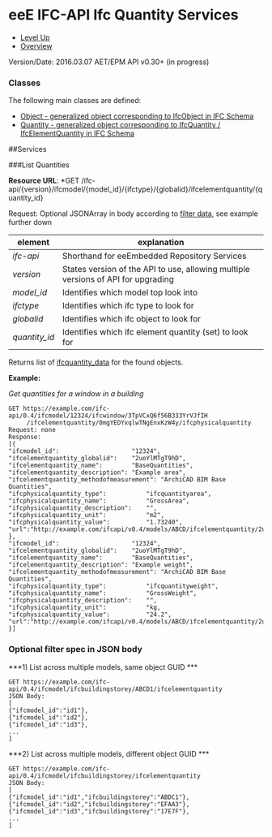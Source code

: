 # eeE IFC-API Ifc Quantity Services #

* [Level Up](../README.md)
* [Overview](./README.md)

Version/Date: 2016.03.07 AET/EPM  API v0.30+ (in progress)

### Classes 

The following main classes are defined:

* [Object - generalized object corresponding to IfcObject in IFC Schema](a_schemata/ifcobject_data.md)
* [Quantity - generalized object corresponding to IfcQuantity / IfcElementQuantity in IFC Schema](a_schemata/ifcquantity_data.md)


##Services

###List Quantities 

**Resource URL**: *GET /ifc-api/{version}/ifcmodel/{model_id}/{ifctype}/{globalid}/ifcelementquantity/{quantity_id}

Request: Optional JSONArray in body according to [filter data](a_schemata/filter_data.md), see example further down

element | explanation
--------|-----------|
*ifc-api*	|Shorthand for eeEmbedded Repository Services |
*version*	|States version of the API to use, allowing multiple versions of API for upgrading |
*model_id*	|Identifies which model top look into |
*ifctype*	|Identifies which ifc type to look for |
*globalid*	|Identifies which ifc object to look for |
*quantity_id*	|Identifies which ifc element quantity (set) to look for |


Returns list of [ifcquantity_data](./a_schemata/ifcquantity_data.md) for the found objects. 


**Example:**

*Get quantities for a window in a building*

```
GET https://example.com/ifc-api/0.4/ifcmodel/12324/ifcwindow/3TpVCxQ6f56B333YrVJfIH
     /ifcelementquantity/0mgYEDYxqlwTNgEnxKzW4y/ifcphysicalquantity
Request: none
Response:
[{
"ifcmodel_id":                    "12324",
"ifcelementquantity_globalid":    "2uoYlMTgT9hD",
"ifcelementquantity_name":        "BaseQuantities",
"ifcelementquantity_description": "Example area",
"ifcelementquantity_methodofmeasurement": "ArchiCAD BIM Base Quantities",
"ifcphysicalquantity_type":           "ifcquantityarea",
"ifcphysicalquantity_name":           "GrossArea",
"ifcphysicalquantity_description":    "",
"ifcphysicalquantity_unit":           "m2",
"ifcphysicalquantity_value":          "1.73240",
"url":"http://example.com/ifcapi/v0.4/models/ABCD/ifcelementquantity/2uoYlMTgT9hD/ifcquantityarea/GrossArea"
},
"ifcmodel_id":                    "12324",
"ifcelementquantity_globalid":    "2uoYlMTgT9hD",
"ifcelementquantity_name":        "BaseQuantities",
"ifcelementquantity_description": "Example weight",
"ifcelementquantity_methodofmeasurement": "ArchiCAD BIM Base Quantities",
"ifcphysicalquantity_type":           "ifcquantityweight",
"ifcphysicalquantity_name":           "GrossWeight",
"ifcphysicalquantity_description":    "",
"ifcphysicalquantity_unit":           "kg,
"ifcphysicalquantity_value":          "24.2",
"url":"http://example.com/ifcapi/v0.4/models/ABCD/ifcelementquantity/2uoYlMTgT9hD/ifcquantityweight/GrossWeight"
}]
```

### Optional filter spec in JSON body 


***1) List across multiple models, same object GUID ***

```
GET https://example.com/ifc-api/0.4/ifcmodel/ifcbuildingstorey/ABCD1/ifcelementquantity
JSON Body:
[
{"ifcmodel_id":"id1"},
{"ifcmodel_id":"id2"},
{"ifcmodel_id":"id3"},
...
]
```

***2) List across multiple models, different object GUID ***

```
GET https://example.com/ifc-api/0.4/ifcmodel/ifcbuildingstorey/ifcelementquantity
JSON Body:
[
{"ifcmodel_id":"id1","ifcbuildingstorey":"ABDC1"},
{"ifcmodel_id":"id2","ifcbuildingstorey":"EFAA3"},
{"ifcmodel_id":"id3","ifcbuildingstorey":"17E7F"},
...
]
```


